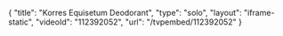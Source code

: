 {
    "title": "Korres Equisetum Deodorant",
    "type": "solo",
    "layout": "iframe-static",
    "videoId": "112392052",
    "url": "\/tvpembed\/112392052"
}
